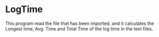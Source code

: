 # LogTime
This program read the file that has been imported, and it calculates the Longest time, Avg. Time and Total Time of the log time in the text files.
